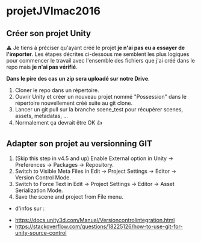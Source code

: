# projetJVImac2016

## Créer son projet Unity
:warning: Je tiens à préciser qu'ayant créé le projet **je n'ai pas eu a essayer de l'importer**. Les étapes décrites ci-dessous me semblent les plus logiques pour commencer le travail avec l'ensemble des fichiers que j'ai créé dans le repo mais **je n'ai pas vérifié**. 

**Dans le pire des cas un zip sera uploadé sur notre Drive**.

1. Cloner le repo dans un répertoire.
2. Ouvrir Unity et créer un nouveau projet nommé "Possession" dans le répertoire nouvellement créé suite au git clone.
3. Lancer un git pull sur la branche scene_test pour récupèrer scenes, assets, metadatas, ...
4. Normalement ça devrait être OK :+1:

## Adapter son projet au versionning GIT
1. (Skip this step in v4.5 and up) Enable External option in Unity → Preferences → Packages → Repository.
2. Switch to Visible Meta Files in Edit → Project Settings → Editor → Version Control Mode.
3. Switch to Force Text in Edit → Project Settings → Editor → Asset Serialization Mode.
4. Save the scene and project from File menu.

+ d'infos sur :
- https://docs.unity3d.com/Manual/Versioncontrolintegration.html
- https://stackoverflow.com/questions/18225126/how-to-use-git-for-unity-source-control
